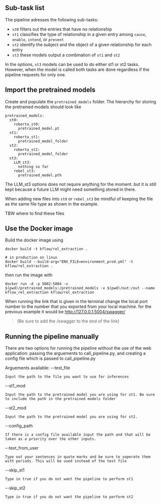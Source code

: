 ## Sub-task list

The pipeline adresses the following sub-tasks:
- `st0` filters out the entries that have no relationship
- `st1` classifies the type of relationship in a given entry among `cause`, `enable`, `intend`, or `prevent`
- `st2` identify the subject and the object of a given relationship for each entry
- `st3` these models output a combination of `st1` and `st2`

In the options, `st3` models can be used to do either st1 or st2 tasks.
However, when the model is called both tasks are done regardless if the pipeline requests for only one.


## Import the pretrained models

Create and populate the `pretrained_models` folder.
The hierarchy for storing the pretrained models should look like
```
pretrained_models:
  st0:
    roberta_st0:
      pretrained_model.pt
  st1:
    roberta_st1:
      pretrained_model_folder
  st2:
    roberta_st2:
      pretrained_model_folder
  st3:
    LLM_st3:
      nothing so far
    rebel_st3:
      pretrained_model.pth
```

The LLM_st3 options does not require anything for the moment. but it is still kept because a future LLM might need something stored in there.

When adding new files into `st0` or `rebel_st3` be mindful of keeping the file as the same file type as shown in the example. 



TBW where to find these files

## Use the Docker image

Build the docker image using

    docker build -t kflow/rel_extraction .
    
    # in production on linux
    docker build --build-arg="ENV_FILE=environment_prod.yml" -t kflow/rel_extraction .

then run the image with

    docker run -d -p 5002:5004 -v $(pwd)/pretrained_models:/pretrained_models -v $(pwd)/out:/out --name kflow_rel_extraction kflow/rel_extraction

When running the link that is given in the terminal change the local port number to the number that you exported from your local machine. 
for the previous example it would be http://127.0.0.1:5004/swagger/
> (Be sure to add the /swagger to the end of the link)



## Running the pipeline manually

There are two options for running the pipeline without the use of the web application: passing the arguements to call_pipeline.py, and creating a config file which is passed to call_pipeline.py

Arguements available:
  --test_file
  
    Input the path to the file you want to use for inferences
    
  --st1_mod
  
    Input the path to the pretrained model you are using for st1. Be sure to include the path in the pretrained models folder
    
  --st2_mod
  
    Input the path to the pretrained model you are using for st2.
    
  --config_path
  
    If there is a config file available input the path and that will be taken as a priority over the other inputs. 
    
  --text_from_user
  
    Type out your sentences in quote marks and be sure to seperate them with periods. This will be used instead of the test file
    
  --skip_st1
  
    Type in true if you do not want the pipeline to perform st1
    
  --skip_st2
  
    Type in true if you do not want the pipeline to perform st2

    





